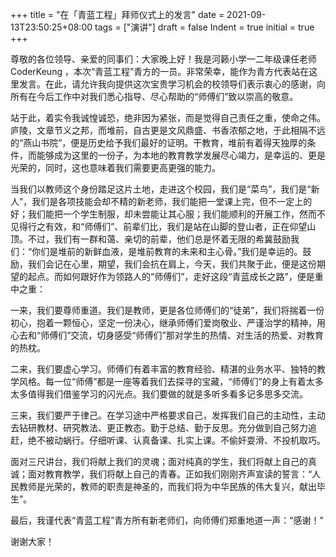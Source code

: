 +++
title = "在「青蓝工程」拜师仪式上的发言"
date = 2021-09-13T23:50:25+08:00
tags = ["演讲"]
draft = false
Indent = true
initial = true
+++

尊敬的各位领导、亲爱的同事们：大家晚上好！我是河籁小学一二年级课任老师 CoderKeung ，本次“青蓝工程”青方的一员。非常荣幸，能作为青方代表站在这里发言。在此，请允许我向提供这次宝贵学习机会的校领导们表示衷心的感谢，向所有在今后工作中对我们悉心指导、尽心帮助的“师傅们”致以崇高的敬意。


<!--more-->
站于此，着实令我诚惶诚恐，绝非因为紧张，而是觉得自己责任之重，使命之伟。庐陵，文章节义之邦，而堆前，自古更是文风鼎盛、书香浓郁之地，于此相隔不远的“燕山书院”，便是历史给予我们最好的证明。干教育，堆前有着得天独厚的条件，而能够成为这里的一份子，为本地的教育教学发展尽心竭力，是幸运的、更是光荣的，同时，这也意味着我们需要更高更强的能力。

当我们以教师这个身份踏足这片土地，走进这个校园，我们是“菜鸟”，我们是“新人”，我们是各项技能会却不精的新老师，我们能把一堂课上完，但不一定上的好；我们能把一个学生制服，却未尝能让其心服；我们能顺利的开展工作，然而不见得行之有效，和“师傅们”、前辈们比，我们是站在山脚的登山者，正在仰望山顶。不过，我们有一群和蔼、亲切的前辈，他们总是怀着无限的希冀鼓励我们：“你们是堆前的新鲜血液，是堆前教育的未来和主心骨。”我们是幸运的。鼓励，我们会记在心里，期望，我们会抗在肩上，今天，我们共聚于此，便是这份期望的起点。而如何跟好作为领路人的“师傅们”，走好这段“青蓝成长之路”，便是重中之重：

一来，我们要尊师重道。我们是教师，更是各位师傅们的“徒弟”，我们将揣着一份初心，抱着一颗恒心，坚定一份决心，继承师傅们爱岗敬业、严谨治学的精神，用心去和“师傅们”交流，切身感受“师傅们”那对学生的热情、对生活的热爱、对教育的热枕。

二来，我们要虚心学习。师傅们有着丰富的教育经验、精湛的业务水平、独特的教学风格。每一位“师傅”都是一座等着我们去探寻的宝藏，“师傅们”的身上有着太多太多值得我们借鉴学习的闪光点。我们要做的就是多听多看多记多思多交流。

三来，我们要严于律己。在学习途中严格要求自己，发挥我们自己的主动性，主动去钻研教材、研究教法、更正教态。勤于总结、勤于反思。充分做到自己努力追赶，绝不被动蜗行。仔细听课、认真备课、扎实上课。不偷奸耍滑、不投机取巧。

面对三尺讲台，我们将献上我们的灵魂；面对纯真的学生，我们将献上自己的真诚；面对教育教学，我们将献上自己的青春。正如我们刚刚齐声宣读的誓言：“人民教师是光荣的，教师的职责是神圣的，而我们将为中华民族的伟大复兴，献出毕生”。

最后，我谨代表“青蓝工程”青方所有新老师们，向师傅们郑重地道一声：“感谢！”

谢谢大家！
